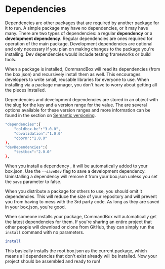# Dependencies

Dependencies are other packages that are required by another package for it to run. A simple package may have no dependencies, or it may have many. There are two types of dependencies: a regular **dependency** or a **development dependency**. Regular dependencies are ones required for operation of the main package. Development dependencies are optional and only necessary if you plan on making changes to the package you're installing. Dev dependencies would include testing frameworks or build tools.

When a package is installed, CommandBox will read its dependencies \(from the box.json\) and recursively install them as well. This encourages developers to write small, reusable libraries for everyone to use. When installing via a package manager, you don't have to worry about getting all the pieces installed.

Dependencies and development dependencies are stored in an object with the slug for the key and a version range for the value. The are several options available for these version ranges and more information can be found in the section on [Semantic versioning](semantic-versioning.md).

```bash
"dependencies":{
    "coldbox-be":"3.0.0",
    "cbvalidation":"1.0.0"
    "cborm":"1.0.0"
},
"devDependencies":{
    "testbox":"2.0.0"
},
```

When you install a dependency , it will be automatically added to your box.json. Use the `--saveDev` flag to save a development dependency. Uninstalling a dependency will remove it from your box.json unless you set the `save` parameter to false.

When you distribute a package for others to use, you should omit it dependencies. This will reduce the size of your repository and will prevent you from having to mess with the 3rd party code. As long as they are saved in your box.json, you're good.

When someone installs your package, CommandBox will automatically get the latest dependencies for them. If you're sharing an entire project that other people will download or clone from GitHub, they can simply run the `install` command with no parameters.

```bash
install
```

This basically installs the root box.json as the current package, which means all dependencies that don't exist already will be installed. Now your project should be assembled and ready to run!

